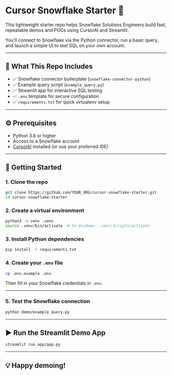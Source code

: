 # Cursor Snowflake Starter 🚀

This lightweight starter repo helps Snowflake Solutions Engineers build fast, repeatable demos and POCs using CursorAI and Streamlit.

You'll connect to Snowflake via the Python connector, run a basic query, and launch a simple UI to test SQL on your own account.

---

## 🧠 What This Repo Includes

- ✅ Snowflake connector boilerplate (`snowflake-connector-python`)
- ✅ Example query script (`example_query.py`)
- ✅ Streamlit app for interactive SQL testing
- ✅ `.env` template for secure configuration
- ✅ `requirements.txt` for quick virtualenv setup

---

## ⚙️ Prerequisites

- Python 3.8 or higher
- Access to a Snowflake account
- [CursorAI](https://cursor.com/en/downloads) installed (or use your preferred IDE)

---

## 🚀 Getting Started

### 1. Clone the repo

```bash
git clone https://github.com/YOUR_ORG/cursor-snowflake-starter.git
cd cursor-snowflake-starter
```

### 2. Create a virtual environment

```bash
python3 -m venv .venv
source .venv/bin/activate  # On Windows: .venv\Scripts\activate
```

### 3. Install Python dependencies

```bash
pip install -r requirements.txt
```

### 4. Create your `.env` file

```bash
cp .env.example .env
```

Then fill in your Snowflake credentials in `.env`.

---

### 5. Test the Snowflake connection

```bash
python demo/example_query.py
```

---

## ▶️ Run the Streamlit Demo App

```bash
streamlit run app/app.py
```

---

## 💡 Happy demoing!
